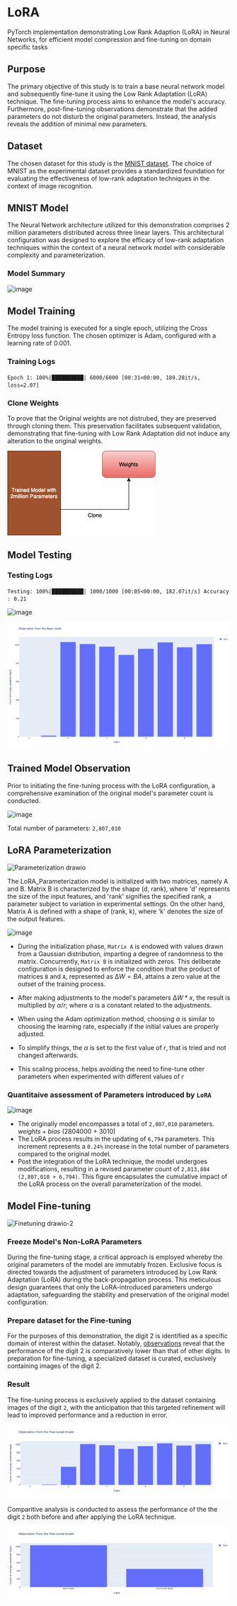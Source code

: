 # LoRA
PyTorch implementation demonstrating Low Rank Adaption (LoRA) in Neural Networks, for efficient model compression and fine-tuning on domain specific tasks

## Purpose

The primary objective of this study is to train a base neural network model and subsequently fine-tune it using the Low Rank Adaptation (LoRA) technique. The fine-tuning process aims to enhance the model's accuracy. Furthermore, post-fine-tuning observations demonstrate that the added parameters do not disturb the original parameters. Instead, the analysis reveals the addition of minimal new parameters.

## Dataset

The chosen dataset for this study is the [MNIST dataset](http://yann.lecun.com/exdb/mnist/). The choice of MNIST as the experimental dataset provides a standardized foundation for evaluating the effectiveness of low-rank adaptation techniques in the context of image recognition.

## MNIST Model

The Neural Network architecture utilized for this demonstration comprises 2 million parameters distributed across three linear layers. This architectural configuration was designed to explore the efficacy of low-rank adaptation techniques within the context of a neural network model with considerable complexity and parameterization.

### Model Summary

![image](https://github.com/bala1802/LoRA/assets/22103095/66e55b72-66a4-4fd0-adbd-225b3f26e95b)


## Model Training

The model training is executed for a single epoch, utilizing the Cross Entropy loss function. The chosen optimizer is Adam, configured with a learning rate of 0.001.

### Training Logs

`Epoch 1: 100%|██████████| 6000/6000 [00:31<00:00, 189.28it/s, loss=2.07]`

### Clone Weights

To prove that the Original weights are not distrubed, they are preserved through cloning them. This preservation facilitates subsequent validation, demonstrating that fine-tuning with Low Rank Adaptation did not induce any alteration to the original weights.

![alt text](WeightPreservation.drawio.png)

## Model Testing

### Testing Logs

`Testing: 100%|██████████| 1000/1000 [00:05<00:00, 182.07it/s]
Accuracy : 0.21`

![image](https://github.com/bala1802/LoRA/assets/22103095/b2f582e8-388c-4295-8477-cde849f27ca1)

![alt text](Wrongly_Predicted_Digits.png)


## Trained Model Observation

Prior to initiating the fine-tuning process with the LoRA configuration, a comprehensive examination of the original model's parameter count is conducted.

![image](https://github.com/bala1802/LoRA/assets/22103095/9bc46b3f-269d-42c9-a10c-ad15a6b30c0f)

Total number of parameters: `2,807,010`

## LoRA Parameterization

![Parameterization drawio](https://github.com/bala1802/LoRA/assets/22103095/c10ae65c-a95f-45e3-aa65-d23dfd84dc80)


The LoRA_Parameterization model is initialized with two matrices, namely A and B. Matrix B is characterized by the shape (d, rank), where 'd' represents the size of the input features, and 'rank' signifies the specified rank, a parameter subject to variation in experimental settings. On the other hand, Matrix A is defined with a shape of (rank, k), where 'k' denotes the size of the output features.

<img width="985" alt="image" src="https://github.com/bala1802/LoRA/assets/22103095/0685e4b3-5b3d-4b17-ae69-f682d1373251">

* During the initialization phase, `Matrix A` is endowed with values drawn from a Gaussian distribution, imparting a degree of randomness to the matrix. Concurrently, `Matrix B` is initialized with zeros. This deliberate configuration is designed to enforce the condition that the product of matrices `B` and `A`, represented as $∆W = BA$, attains a zero value at the outset of the training process. 

* After making adjustments to the model's parameters $∆W * x$, the result is multiplied by $α/r$; where $α$ is a constant related to the adjustments.

* When using the Adam optimization method, choosing $α$ is similar to choosing the learning rate, especially if the initial values are properly adjusted.

* To simplify things, the $α$ is set to the first value of $r$, that is tried and not changed afterwards.

* This scaling process, helps avoiding the need to fine-tune other parameters when experimented with different values of $r$

### Quantitaive assessment of Parameters introduced by `LoRA`

![image](https://github.com/bala1802/LoRA/assets/22103095/01670dc8-82f4-4a54-8abf-4bcd1c526516)

* The originally model encompasses a total of `2,807,010` parameters. $weights + bias$ (2804000 + 3010)
* The LoRA process results in the updating of `6,794` parameters. This increment represents a `0.24%` increase in the total number of parameters compared to the original model.
* Post the integration of the LoRA technique, the model undergoes modifications, resulting in a revised parameter count of `2,813,804 (2,807,010 + 6,794)`. This figure encapsulates the cumulative impact of the LoRA process on the overall parameterization of the model.

## Model Fine-tuning

![Finetuning drawio-2](https://github.com/bala1802/LoRA/assets/22103095/df7ade0c-c739-42cd-90bb-c8ccaf1983cd)

### Freeze Model's Non-LoRA Parameters

During the fine-tuning stage, a critical approach is employed whereby the original parameters of the model are immutably frozen. Exclusive focus is directed towards the adjustment of parameters introduced by Low Rank Adaptation (LoRA) during the back-propagation process. This meticulous design guarantees that only the LoRA-introduced parameters undergo adaptation, safeguarding the stability and preservation of the original model configuration.

### Prepare dataset for the Fine-tuning

For the purposes of this demonstration, the digit 2 is identified as a specific domain of interest within the dataset. Notably, [observations](https://github.com/bala1802/LoRA/blob/main/README.md#testing-logs) reveal that the performance of the digit 2 is comparatively lower than that of other digits. In preparation for fine-tuning, a specialized dataset is curated, exclusively containing images of the digit 2.

### Result

The fine-tuning process is exclusively applied to the dataset containing images of the digit `2`, with the anticipation that this targeted refinement will lead to improved performance and a reduction in error.

![alt text](<fine_tuning _result.png>)

Comparitive analysis is conducted to assess the performance of the the digit `2` both before and after applying the LoRA technique.

![alt text](comparitive_analysis.png)

